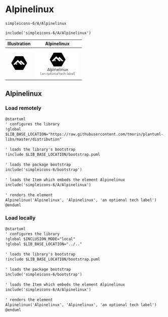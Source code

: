 # Alpinelinux


```text
simpleicons-6/A/Alpinelinux
```

```text
include('simpleicons-6/A/Alpinelinux')
```



| Illustration | Alpinelinux |
| :---: | :---: |
| ![illustration for Illustration](../../simpleicons-6/A/Alpinelinux.png) | ![illustration for Alpinelinux](../../simpleicons-6/A/Alpinelinux.Local.png) |




## Alpinelinux

### Load remotely
```plantuml
@startuml
' configures the library
!global $LIB_BASE_LOCATION="https://raw.githubusercontent.com/tmorin/plantuml-libs/master/distribution"

' loads the library's bootstrap
!include $LIB_BASE_LOCATION/bootstrap.puml

' loads the package bootstrap
include('simpleicons-6/bootstrap')

' loads the Item which embeds the element Alpinelinux
include('simpleicons-6/A/Alpinelinux')

' renders the element
Alpinelinux('Alpinelinux', 'Alpinelinux', 'an optional tech label')
@enduml
```

### Load locally
```plantuml
@startuml
' configures the library
!global $INCLUSION_MODE="local"
!global $LIB_BASE_LOCATION="../.."

' loads the library's bootstrap
!include $LIB_BASE_LOCATION/bootstrap.puml

' loads the package bootstrap
include('simpleicons-6/bootstrap')

' loads the Item which embeds the element Alpinelinux
include('simpleicons-6/A/Alpinelinux')

' renders the element
Alpinelinux('Alpinelinux', 'Alpinelinux', 'an optional tech label')
@enduml
```

